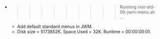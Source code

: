 * >>>>>>>>> Running inst-std-00-jwm-menu.sh ...
  * Add default standard menus in JWM.
  * Disk size = 5173852K. Space Used = 32K. Runtime = 00:00:00:01.
